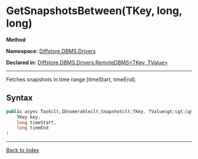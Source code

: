 # GetSnapshotsBetween(TKey, long, long)

**Method**

**Namespace:** [Diffstore.DBMS.Drivers](Diffstore.DBMS.Drivers.md)

**Declared in:** [Diffstore.DBMS.Drivers.RemoteDBMS&lt;TKey, TValue&gt;](Diffstore.DBMS.Drivers.RemoteDBMS{TKey,TValue}.md)

------



Fetches snapshots in time range [timeStart, timeEnd).


## Syntax

```csharp
public async Task&lt;IEnumerable&lt;Snapshot&lt;TKey, TValue&gt;&gt;&gt; GetSnapshotsBetween(
	TKey key,
	long timeStart,
	long timeEnd
)
```

------

[Back to index](index.md)